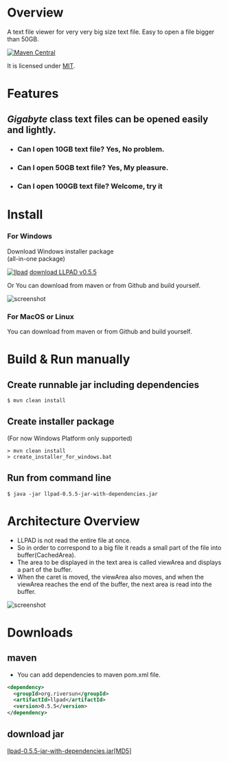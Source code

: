 # Overview
A text file viewer for very very big size text file. Easy to open a file bigger than 50GB.

[![Maven Central](https://maven-badges.herokuapp.com/maven-central/org.riversun/llpad/badge.svg)](https://maven-badges.herokuapp.com/maven-central/org.riversun/llpad)

It is licensed under [MIT](https://opensource.org/licenses/MIT).

# Features
## *Gigabyte* class text files can be opened easily and lightly.

- <h3>Can I open 10GB text file? Yes, No problem.</h3>
- <h3>Can I open 50GB text file? Yes, My pleasure.</h3>
- <h3>Can I open 100GB text file? Welcome, try it</h3>


# Install
### For Windows
Download Windows installer package  
(all-in-one package)

[![llpad](https://riversun.github.io/img/llpad_icon.png
 "llpad")](http://riversun.org/downloads/LLPAD-0.5.5.zip)
[download LLPAD v0.5.5](http://riversun.org/downloads/LLPAD-0.5.5.zip)

Or You can download from maven or from Github and build yourself.

![screenshot](https://riversun.github.io/img/llpad_055.png
 "screenshot")

### For MacOS or Linux
You can download from maven or from Github and build yourself.

# Build & Run manually
## Create runnable jar including dependencies
```
$ mvn clean install
```

## Create installer package
(For now Windows Platform only supported)
```
> mvn clean install
> create_installer_for_windows.bat
```

## Run from command line
```
$ java -jar llpad-0.5.5-jar-with-dependencies.jar
```

# Architecture Overview
- LLPAD is not read the entire file at once.
- So in order to correspond to a big file it reads a small part of the file into buffer(CachedArea).
- The area to be displayed in the text area is called viewArea and displays a part of the buffer.
- When the caret is moved, the viewArea also moves, and when the viewArea reaches the end of the buffer, the next area is read into the buffer.


![screenshot](https://riversun.github.io/img/llpad_split_loading.png
 "screenshot")

# Downloads

## maven
 - You can add dependencies to maven pom.xml file.

 ```xml
 <dependency>
   <groupId>org.riversun</groupId>
   <artifactId>llpad</artifactId>
   <version>0.5.5</version>
 </dependency>
 ```

## download jar
 [llpad-0.5.5-jar-with-dependencies.jar](http://repo1.maven.org/maven2/org/riversun/llpad/0.5.5/llpad-0.5.5-jar-with-dependencies.jar)[[MD5]](http://repo1.maven.org/maven2/org/riversun/llpad/0.5.5/llpad-0.5.5-jar-with-dependencies.jar.md5)
